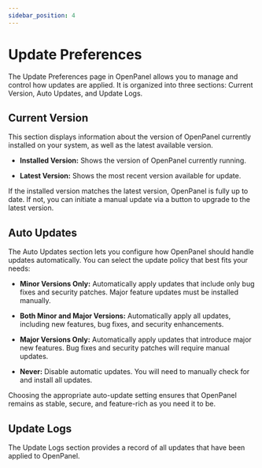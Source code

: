 ```yaml
---
sidebar_position: 4
---
```


# Update Preferences


The Update Preferences page in OpenPanel allows you to manage and control how updates are applied. It is organized into three sections: Current Version, Auto Updates, and Update Logs.

## Current Version
This section displays information about the version of OpenPanel currently installed on your system, as well as the latest available version.

- **Installed Version:** Shows the version of OpenPanel currently running.

- **Latest Version:** Shows the most recent version available for update.

If the installed version matches the latest version, OpenPanel is fully up to date. If not, you can initiate a manual update via a button to upgrade to the latest version.


## Auto Updates
The Auto Updates section lets you configure how OpenPanel should handle updates automatically.
You can select the update policy that best fits your needs:

- **Minor Versions Only:** Automatically apply updates that include only bug fixes and security patches. Major feature updates must be installed manually.

- **Both Minor and Major Versions:** Automatically apply all updates, including new features, bug fixes, and security enhancements.

- **Major Versions Only:** Automatically apply updates that introduce major new features. Bug fixes and security patches will require manual updates.

- **Never:** Disable automatic updates. You will need to manually check for and install all updates.

Choosing the appropriate auto-update setting ensures that OpenPanel remains as stable, secure, and feature-rich as you need it to be.

## Update Logs
The Update Logs section provides a record of all updates that have been applied to OpenPanel.

